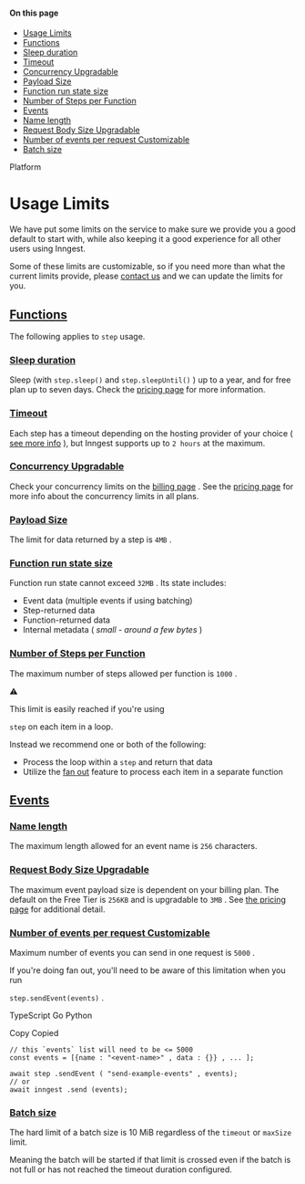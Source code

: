 #### On this page

- [Usage Limits](\docs\usage-limits\inngest#usage-limits)
- [Functions](\docs\usage-limits\inngest#functions)
- [Sleep duration](\docs\usage-limits\inngest#sleep-duration)
- [Timeout](\docs\usage-limits\inngest#timeout)
- [Concurrency Upgradable](\docs\usage-limits\inngest#concurrency-upgradable)
- [Payload Size](\docs\usage-limits\inngest#payload-size)
- [Function run state size](\docs\usage-limits\inngest#function-run-state-size)
- [Number of Steps per Function](\docs\usage-limits\inngest#number-of-steps-per-function)
- [Events](\docs\usage-limits\inngest#events)
- [Name length](\docs\usage-limits\inngest#name-length)
- [Request Body Size Upgradable](\docs\usage-limits\inngest#request-body-size-upgradable)
- [Number of events per request Customizable](\docs\usage-limits\inngest#number-of-events-per-request-customizable)
- [Batch size](\docs\usage-limits\inngest#batch-size)

Platform

# Usage Limits

We have put some limits on the service to make sure we provide you a good default to start with, while also keeping it a good experience for all other users using Inngest.

Some of these limits are customizable, so if you need more than what the current limits provide, please [contact us](\contact) and we can update the limits for you.

## [Functions](\docs\usage-limits\inngest#functions)

The following applies to `step` usage.

### [Sleep duration](\docs\usage-limits\inngest#sleep-duration)

Sleep (with `step.sleep()` and `step.sleepUntil()` ) up to a year, and for free plan up to seven days. Check the [pricing page](\pricing) for more information.

### [Timeout](\docs\usage-limits\inngest#timeout)

Each step has a timeout depending on the hosting provider of your choice ( [see more info](\docs\usage-limits\providers) ), but Inngest supports up to `2 hours` at the maximum.

### [Concurrency Upgradable](\docs\usage-limits\inngest#concurrency-upgradable)

Check your concurrency limits on the [billing page](https://app.inngest.com/billing) . See the [pricing page](https://www.inngest.com/pricing) for more info about the concurrency limits in all plans.

### [Payload Size](\docs\usage-limits\inngest#payload-size)

The limit for data returned by a step is `4MB` .

### [Function run state size](\docs\usage-limits\inngest#function-run-state-size)

Function run state cannot exceed `32MB` . Its state includes:

- Event data (multiple events if using batching)
- Step-returned data
- Function-returned data
- Internal metadata ( *small - around a few bytes* )

### [Number of Steps per Function](\docs\usage-limits\inngest#number-of-steps-per-function)

The maximum number of steps allowed per function is `1000` .

⚠️

This limit is easily reached if you're using

`step` on each item in a loop.

Instead we recommend one or both of the following:

- Process the loop within a `step` and return that data
- Utilize the [fan out](\docs\guides\fan-out-jobs) feature to process each item in a separate function

## [Events](\docs\usage-limits\inngest#events)

### [Name length](\docs\usage-limits\inngest#name-length)

The maximum length allowed for an event name is `256` characters.

### [Request Body Size Upgradable](\docs\usage-limits\inngest#request-body-size-upgradable)

The maximum event payload size is dependent on your billing plan. The default on the Free Tier is `256KB` and is upgradable to `3MB` . See [the pricing page](\pricing?ref=docs-usage-limits) for additional detail.

### [Number of events per request Customizable](\docs\usage-limits\inngest#number-of-events-per-request-customizable)

Maximum number of events you can send in one request is `5000` .

If you're doing fan out, you'll need to be aware of this limitation when you run

`step.sendEvent(events)` .

TypeScript Go Python

Copy Copied

```
// this `events` list will need to be <= 5000
const events = [{name : "<event-name>" , data : {}} , ... ];

await step .sendEvent ( "send-example-events" , events);
// or
await inngest .send (events);
```

### [Batch size](\docs\usage-limits\inngest#batch-size)

The hard limit of a batch size is 10 MiB regardless of the `timeout` or `maxSize` limit.

Meaning the batch will be started if that limit is crossed even if the batch is not full or has not reached the timeout duration configured.